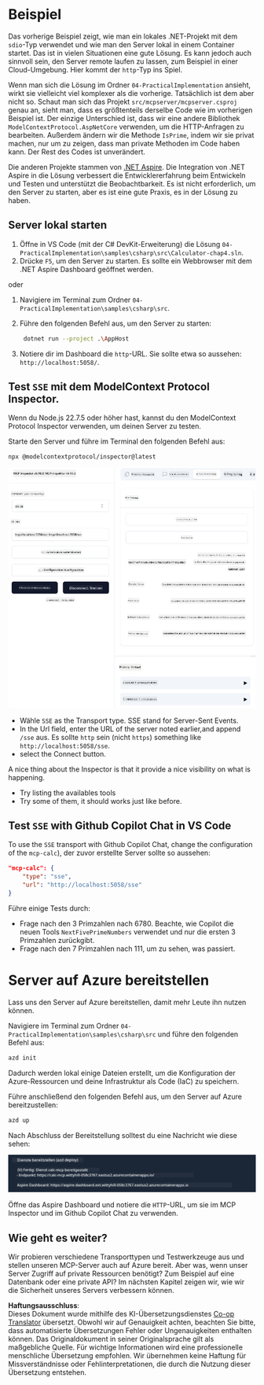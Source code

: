 <!--
CO_OP_TRANSLATOR_METADATA:
{
  "original_hash": "5020a3e1a1c7f30c00f9e37f1fa208e3",
  "translation_date": "2025-05-16T15:40:45+00:00",
  "source_file": "04-PracticalImplementation/samples/csharp/README.md",
  "language_code": "de"
}
-->
# Beispiel

Das vorherige Beispiel zeigt, wie man ein lokales .NET-Projekt mit dem `sdio`-Typ verwendet und wie man den Server lokal in einem Container startet. Das ist in vielen Situationen eine gute Lösung. Es kann jedoch auch sinnvoll sein, den Server remote laufen zu lassen, zum Beispiel in einer Cloud-Umgebung. Hier kommt der `http`-Typ ins Spiel.

Wenn man sich die Lösung im Ordner `04-PracticalImplementation` ansieht, wirkt sie vielleicht viel komplexer als die vorherige. Tatsächlich ist dem aber nicht so. Schaut man sich das Projekt `src/mcpserver/mcpserver.csproj` genau an, sieht man, dass es größtenteils derselbe Code wie im vorherigen Beispiel ist. Der einzige Unterschied ist, dass wir eine andere Bibliothek `ModelContextProtocol.AspNetCore` verwenden, um die HTTP-Anfragen zu bearbeiten. Außerdem ändern wir die Methode `IsPrime`, indem wir sie privat machen, nur um zu zeigen, dass man private Methoden im Code haben kann. Der Rest des Codes ist unverändert.

Die anderen Projekte stammen von [.NET Aspire](https://learn.microsoft.com/dotnet/aspire/get-started/aspire-overview). Die Integration von .NET Aspire in die Lösung verbessert die Entwicklererfahrung beim Entwickeln und Testen und unterstützt die Beobachtbarkeit. Es ist nicht erforderlich, um den Server zu starten, aber es ist eine gute Praxis, es in der Lösung zu haben.

## Server lokal starten

1. Öffne in VS Code (mit der C# DevKit-Erweiterung) die Lösung `04-PracticalImplementation\samples\csharp\src\Calculator-chap4.sln`.
2. Drücke `F5`, um den Server zu starten. Es sollte ein Webbrowser mit dem .NET Aspire Dashboard geöffnet werden.

oder

1. Navigiere im Terminal zum Ordner `04-PracticalImplementation\samples\csharp\src`.
2. Führe den folgenden Befehl aus, um den Server zu starten:
   ```bash
    dotnet run --project .\AppHost
   ```

3. Notiere dir im Dashboard die `http`-URL. Sie sollte etwa so aussehen: `http://localhost:5058/`.

## Test `SSE` mit dem ModelContext Protocol Inspector.

Wenn du Node.js 22.7.5 oder höher hast, kannst du den ModelContext Protocol Inspector verwenden, um deinen Server zu testen.

Starte den Server und führe im Terminal den folgenden Befehl aus:

```bash
npx @modelcontextprotocol/inspector@latest
```

![MCP Inspector](../../../../../translated_images/mcp_inspector.04f7b6d01dd7e8406faefeda83afcd9f608052c840bf53153a6d267c582d4d66.de.png)

- Wähle `SSE` as the Transport type. SSE stand for Server-Sent Events. 
- In the Url field, enter the URL of the server noted earlier,and append `/sse` aus. Es sollte `http` sein (nicht `https`) something like `http://localhost:5058/sse`.
- select the Connect button.

A nice thing about the Inspector is that it provide a nice visibility on what is happening.

- Try listing the availables tools
- Try some of them, it should works just like before.


## Test `SSE` with Github Copilot Chat in VS Code

To use the `SSE` transport with Github Copilot Chat, change the configuration of the `mcp-calc`), der zuvor erstellte Server sollte so aussehen:

```json
"mcp-calc": {
    "type": "sse",
    "url": "http://localhost:5058/sse"
}
```

Führe einige Tests durch:
- Frage nach den 3 Primzahlen nach 6780. Beachte, wie Copilot die neuen Tools `NextFivePrimeNumbers` verwendet und nur die ersten 3 Primzahlen zurückgibt.
- Frage nach den 7 Primzahlen nach 111, um zu sehen, was passiert.

# Server auf Azure bereitstellen

Lass uns den Server auf Azure bereitstellen, damit mehr Leute ihn nutzen können.

Navigiere im Terminal zum Ordner `04-PracticalImplementation\samples\csharp\src` und führe den folgenden Befehl aus:

```bash
azd init
```

Dadurch werden lokal einige Dateien erstellt, um die Konfiguration der Azure-Ressourcen und deine Infrastruktur als Code (IaC) zu speichern.

Führe anschließend den folgenden Befehl aus, um den Server auf Azure bereitzustellen:

```bash
azd up
```

Nach Abschluss der Bereitstellung solltest du eine Nachricht wie diese sehen:

![Azd deployment success](../../../../../translated_images/chap4-azd-deploy-success.34ef14f18ebe8db8e5eeb51e939968e6b3095a198fa1aebbded8d1d595c6e405.de.png)

Öffne das Aspire Dashboard und notiere die `HTTP`-URL, um sie im MCP Inspector und im Github Copilot Chat zu verwenden.

## Wie geht es weiter?

Wir probieren verschiedene Transporttypen und Testwerkzeuge aus und stellen unseren MCP-Server auch auf Azure bereit. Aber was, wenn unser Server Zugriff auf private Ressourcen benötigt? Zum Beispiel auf eine Datenbank oder eine private API? Im nächsten Kapitel zeigen wir, wie wir die Sicherheit unseres Servers verbessern können.

**Haftungsausschluss**:  
Dieses Dokument wurde mithilfe des KI-Übersetzungsdienstes [Co-op Translator](https://github.com/Azure/co-op-translator) übersetzt. Obwohl wir auf Genauigkeit achten, beachten Sie bitte, dass automatisierte Übersetzungen Fehler oder Ungenauigkeiten enthalten können. Das Originaldokument in seiner Originalsprache gilt als maßgebliche Quelle. Für wichtige Informationen wird eine professionelle menschliche Übersetzung empfohlen. Wir übernehmen keine Haftung für Missverständnisse oder Fehlinterpretationen, die durch die Nutzung dieser Übersetzung entstehen.